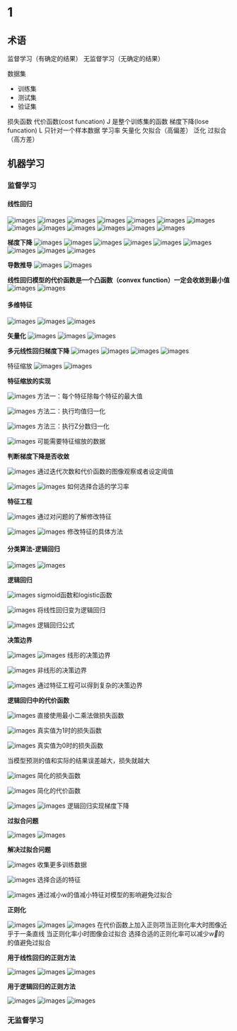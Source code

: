 # 1

## 术语

监督学习（有确定的结果）
无监督学习（无确定的结果）

数据集

* 训练集
* 测试集
* 验证集

损失函数
代价函数(cost funcation) J 是整个训练集的函数
梯度下降(lose funcation) L 只针对一个样本数据
学习率
矢量化
欠拟合（高偏差）
泛化
过拟合（高方差）

## 机器学习

### 监督学习

#### 线性回归

![images](./images/屏幕截图%202023-10-13%20182544.png)
![images](./images/屏幕截图%202023-10-13%20182900.png)
![images](./images/屏幕截图%202023-10-13%20204302.png)
![images](./images/屏幕截图%202023-10-13%20205543.png)
![images](./images/屏幕截图%202023-10-13%20210418.png)
![images](./images/屏幕截图%202023-10-13%20211321.png)
![images](./images/屏幕截图%202023-10-13%20211834.png)
![images](./images/屏幕截图%202023-10-13%20212428.png)
![images](./images/屏幕截图%202023-10-13%20212630.png)
![images](./images/屏幕截图%202023-10-13%20212924.png)
![images](./images/屏幕截图%202023-10-13%20213117.png)
![images](./images/屏幕截图%202023-10-13%20214812.png)
![images](./images/屏幕截图%202023-10-13%20215047.png)

**梯度下降**
![images](./images/屏幕截图%202023-10-14%20124842.png)
![images](./images/屏幕截图%202023-10-14%20125417.png)
![images](./images/屏幕截图%202023-10-14%20131327.png)
![images](./images/屏幕截图%202023-10-14%20133651.png)
![images](./images/屏幕截图%202023-10-14%20134226.png)
![images](./images/屏幕截图%202023-10-14%20140227.png)
![images](./images/屏幕截图%202023-10-14%20140859.png)
![images](./images/屏幕截图%202023-10-14%20141130.png)
![images](./images/屏幕截图%202023-10-14%20142752.png)

**导数推导**
![images](./images/屏幕截图%202023-10-14%20143109.png)
![images](./images/屏幕截图%202023-10-14%20143308.png)

**线性回归模型的代价函数是一个凸函数（convex function）一定会收敛到最小值**
![images](./images/屏幕截图%202023-10-14%20143619.png)
![images](./images/屏幕截图%202023-10-14%20144904.png)

#### 多维特征

![images](./images/屏幕截图%202023-10-14%20171217.png)
![images](./images/屏幕截图%202023-10-14%20171502.png)
![images](./images/屏幕截图%202023-10-14%20171935.png)

**矢量化**
![images](./images/屏幕截图%202023-10-14%20172756.png)
![images](./images/屏幕截图%202023-10-14%20181436.png)
![images](./images/屏幕截图%202023-10-14%20181815.png)

**多元线性回归梯度下降**
![images](./images/屏幕截图%202023-10-14%20182324.png)
![images](./images/屏幕截图%202023-10-14%20182711.png)
![images](./images/屏幕截图%202023-10-14%20183001.png)
![images](./images/屏幕截图%202023-10-14%20185222.png)

特征缩放
![images](./images/屏幕截图%202023-10-14%20185432.png)
![images](./images/屏幕截图%202023-10-14%20185749.png)

**特征缩放的实现**

![images](./images/屏幕截图%202023-10-14%20193408.png)
方法一：每个特征除每个特征的最大值

![images](./images/屏幕截图%202023-10-14%20194123.png)
方法二：执行均值归一化

![images](./images/屏幕截图%202023-10-14%20194451.png)
方法三：执行Z分数归一化

![images](./images/屏幕截图%202023-10-14%20194728.png)
可能需要特征缩放的数据

**判断梯度下降是否收敛**

![images](./images/屏幕截图%202023-10-14%20195430.png)
通过迭代次数和代价函数的图像观察或者设定阈值

![images](./images/屏幕截图%202023-10-14%20200506.png)
![images](./images/屏幕截图%202023-10-14%20200733.png)
如何选择合适的学习率

**特征工程**

![images](./images/屏幕截图%202023-10-14%20202133.png)
通过对问题的了解修改特征

![images](./images/屏幕截图%202023-10-14%20202512.png)
![images](./images/屏幕截图%202023-10-14%20202641.png)
修改特征的具体方法

#### 分类算法-逻辑回归

![images](./images/屏幕截图%202023-10-15%20183627.png)
![images](./images/屏幕截图%202023-10-15%20184333.png)

**逻辑回归**

![images](./images/屏幕截图%202023-10-15%20195853.png)
sigmoid函数和logistic函数

![images](./images/屏幕截图%202023-10-15%20200222.png)
将线性回归变为逻辑回归

![images](./images/屏幕截图%202023-10-15%20200617.png)
逻辑回归公式

**决策边界**

![images](./images/屏幕截图%202023-10-16%20144948.png)
![images](./images/屏幕截图%202023-10-16%20145302.png)
线形的决策边界

![images](./images/屏幕截图%202023-10-16%20145724.png)
非线形的决策边界

![images](./images/屏幕截图%202023-10-16%20150324.png)
通过特征工程可以得到复杂的决策边界

**逻辑回归中的代价函数**

![images](./images/屏幕截图%202023-10-16%20151518.png)
直接使用最小二乘法做损失函数

![images](./images/屏幕截图%202023-10-16%20152157.png)
真实值为1时的损失函数

![images](./images/屏幕截图%202023-10-16%20152542.png)
真实值为0时的损失函数

当模型预测的值和实际的结果误差越大，损失就越大

![images](./images/屏幕截图%202023-10-16%20154332.png)
简化的损失函数

![images](./images/屏幕截图%202023-10-16%20154619.png)
简化的代价函数

![images](./images/屏幕截图%202023-10-17%20202702.png)
![images](./images/屏幕截图%202023-10-17%20203224.png)
逻辑回归实现梯度下降

**过拟合问题**

![images](./images/屏幕截图%202023-10-17%20204450.png)
![images](./images/屏幕截图%202023-10-17%20204638.png)

**解决过拟合问题**

![images](./images/屏幕截图%202023-10-18%20175028.png)
收集更多训练数据

![images](./images/屏幕截图%202023-10-18%20175621.png)
选择合适的特征

![images](./images/屏幕截图%202023-10-18%20175924.png)
通过减小w的值减小特征对模型的影响避免过拟合

**正则化**

![images](./images/屏幕截图%202023-10-18%20182018.png)
![images](./images/屏幕截图%202023-10-18%20182457.png)
![images](./images/屏幕截图%202023-10-18%20190311.png)
在代价函数上加入正则项当正则化率大时图像近乎于一条直线
当正则化率小时图像会过拟合
选择合适的正则化率可以减少$\vec{w}$的的值避免过拟合

**用于线性回归的正则方法**

![images](./images/屏幕截图%202023-10-18%20201113.png)
![images](./images/屏幕截图%202023-10-18%20203514.png)
![images](./images/屏幕截图%202023-10-18%20203821.png)

**用于逻辑回归的正则方法**

![images](./images/屏幕截图%202023-10-18%20204602.png)
![images](./images/屏幕截图%202023-10-18%20204930.png
)
![images]()

### 无监督学习
